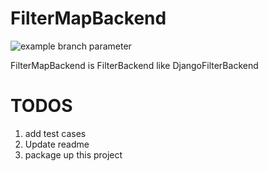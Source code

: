 # FilterMapBackend
![example branch parameter](https://github.com/aayulogic/filtermapbackend/actions/workflows/tests.yml/badge.svg?branch=master)

FilterMapBackend is FilterBackend  like DjangoFilterBackend

# TODOS
1. add test cases
2. Update readme
2. package up this project
